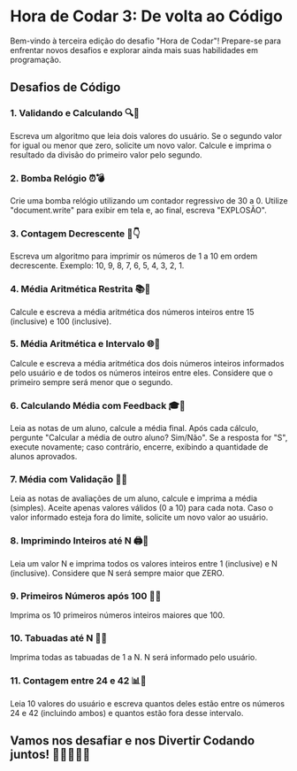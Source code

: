 # Hora de Codar 3: De volta ao Código

Bem-vindo à terceira edição do desafio "Hora de Codar"! Prepare-se para enfrentar novos desafios e explorar ainda mais suas habilidades em programação.

## Desafios de Código

### 1. Validando e Calculando 🔍🔢
Escreva um algoritmo que leia dois valores do usuário. Se o segundo valor for igual ou menor que zero, solicite um novo valor. Calcule e imprima o resultado da divisão do primeiro valor pelo segundo.

### 2. Bomba Relógio ⏰💣
Crie uma bomba relógio utilizando um contador regressivo de 30 a 0. Utilize "document.write" para exibir em tela e, ao final, escreva "EXPLOSÃO".

### 3. Contagem Decrescente 🔢👇
Escreva um algoritmo para imprimir os números de 1 a 10 em ordem decrescente. Exemplo: 10, 9, 8, 7, 6, 5, 4, 3, 2, 1.

### 4. Média Aritmética Restrita 📚🔢
Calcule e escreva a média aritmética dos números inteiros entre 15 (inclusive) e 100 (inclusive).

### 5. Média Aritmética e Intervalo 🌐🔢
Calcule e escreva a média aritmética dos dois números inteiros informados pelo usuário e de todos os números inteiros entre eles. Considere que o primeiro sempre será menor que o segundo.

### 6. Calculando Média com Feedback 🎓🔄
Leia as notas de um aluno, calcule a média final. Após cada cálculo, pergunte "Calcular a média de outro aluno? Sim/Não". Se a resposta for "S", execute novamente; caso contrário, encerre, exibindo a quantidade de alunos aprovados.

### 7. Média com Validação 🔄🔢
Leia as notas de avaliações de um aluno, calcule e imprima a média (simples). Aceite apenas valores válidos (0 a 10) para cada nota. Caso o valor informado esteja fora do limite, solicite um novo valor ao usuário.

### 8. Imprimindo Inteiros até N 🖨️🔢
Leia um valor N e imprima todos os valores inteiros entre 1 (inclusive) e N (inclusive). Considere que N será sempre maior que ZERO.

### 9. Primeiros Números após 100 🚀🔢
Imprima os 10 primeiros números inteiros maiores que 100.

### 10. Tabuadas até N 🧮🔄
Imprima todas as tabuadas de 1 a N. N será informado pelo usuário.

### 11. Contagem entre 24 e 42 📊🔢
Leia 10 valores do usuário e escreva quantos deles estão entre os números 24 e 42 (incluindo ambos) e quantos estão fora desse intervalo.

## Vamos nos desafiar e nos Divertir Codando juntos! 🚀👩‍💻👨‍💻
